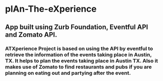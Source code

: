 # plAn-The-eXperience

## App built using Zurb Foundation, Eventful API and Zomato API.

### ATXperience Project is based on using the API by eventful to retrieve the information of the events taking place in Austin, TX. It helps to plan the events taking place in Austin TX. Also it makes use of Zomato to find restaurants and pubs if you are planning on eating out and partying after the event.


